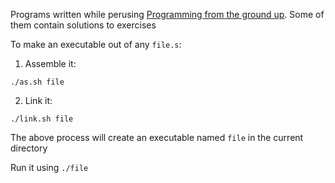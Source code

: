 Programs written while perusing [Programming from the ground up](https://programminggroundup.blogspot.com/2007/01/). Some of them contain solutions to exercises

To make an executable out of any `file.s`:

1. Assemble it:

```
./as.sh file
```


2. Link it:

```
./link.sh file
```

The above process will create an executable named `file` in the current directory

Run it using `./file`



